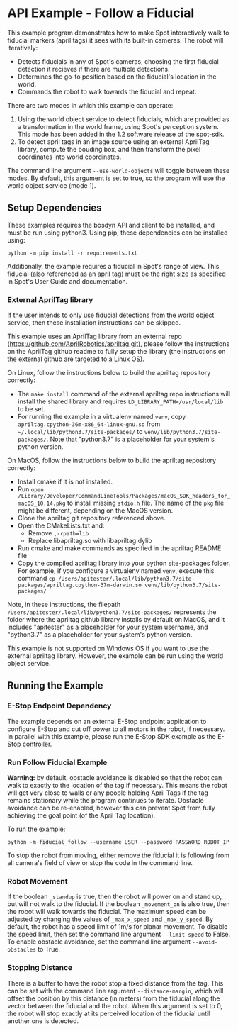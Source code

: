 <!--
Copyright (c) 2020 Boston Dynamics, Inc.  All rights reserved.

Downloading, reproducing, distributing or otherwise using the SDK Software
is subject to the terms and conditions of the Boston Dynamics Software
Development Kit License (20191101-BDSDK-SL).
-->

# API Example - Follow a Fiducial

This example program demonstrates how to make Spot interactively walk to fiducial markers (april tags) it sees with its built-in cameras.  The robot will iteratively:
  * Detects fiducials in any of Spot's cameras, choosing the first fiducial detection it recieves if there are multiple detections.
  * Determines the go-to position based on the fiducial's location in the world.
  * Commands the robot to walk towards the fiducial and repeat.

There are two modes in which this example can operate:

1. Using the world object service to detect fiducials, which are provided as a transformation in the world frame, using Spot's perception system. This mode has been added in the 1.2 software release of the spot-sdk.
2. To detect april tags in an image source using an external AprilTag library, compute the bouding box, and then transform the pixel coordinates into world coordinates.

The command line argument `--use-world-objects` will toggle between these modes. By default, this argument is set to true, so the program will use the world object service (mode 1).

## Setup Dependencies
These examples requires the bosdyn API and client to be installed, and must be run using python3. Using pip, these dependencies can be installed using:

```
python -m pip install -r requirements.txt
```

Additionally, the example requires a fiducial in Spot's range of view. This fiducial (also referenced as an april tag) must be the right size as specified in Spot's User Guide and documentation.

### External AprilTag library
If the user intends to only use fiducial detections from the world object service, then these installation instructions can be skipped.

This example uses an AprilTag library from an external repo (https://github.com/AprilRobotics/apriltag.git), please follow the instructions on the AprilTag github readme to fully setup the library (the instructions on the external github are targeted to a Linux OS).

On Linux, follow the instructions below to build the apriltag repository correctly:
- The `make install` command of the external apriltag repo instructions will install the shared library and requires `LD_LIBRARY_PATH=/usr/local/lib` to be set.
- For running the example in a virtualenv named `venv`, copy `apriltag.cpython-36m-x86_64-linux-gnu.so` from `~/.local/lib/python3.7/site-packages/` to `venv/lib/python3.7/site-packages/`. Note that "python3.7" is a placeholder for your system's python version.

On MacOS, follow the instructions below to build the apriltag repository correctly:
- Install cmake if it is not installed.
- Run `open /Library/Developer/CommandLineTools/Packages/macOS_SDK_headers_for_macOS_10.14.pkg` to install missing `stdio.h` file. The name of the `pkg` file might be different, depending on the MacOS version.
- Clone the apriltag git repository referenced above.
- Open the CMakeLists.txt and:
  - Remove `,-rpath=lib`
  - Replace libapriltag.so with libapriltag.dylib
- Run cmake and make commands as specified in the apriltag README file
- Copy the compiled apriltag library into your python site-packages folder. For example, if you configure a virtualenv named `venv`, execute this command `cp /Users/apitester/.local/lib/python3.7/site-packages/apriltag.cpython-37m-darwin.so venv/lib/python3.7/site-packages/`

Note, in these instructions, the filepath `/Users/apitester/.local/lib/python3.7/site-packages/` represents the folder where the apriltag github library installs by default on MacOS, and it includes "apitester" as a placeholder for your system username, and "python3.7" as a placeholder for your system's python version.

This example is not supported on Windows OS if you want to use the external apriltag library. However, the example can be run using the world object service.


## Running the Example

### E-Stop Endpoint Dependency
The example depends on an external E-Stop endpoint application to configure E-Stop and cut off power to all motors in the robot, if necessary. In parallel with this example, please run the E-Stop SDK example as the E-Stop controller.

### Run Follow Fiducial Example

**Warning:** by default, obstacle avoidance is disabled so that the robot can walk to exactly to the location of the tag if necessary. This means the robot will get very close to walls or any people holding April Tags if the tag remains stationary while the program continues to iterate. Obstacle avoidance can be re-enabled, however this can prevent Spot from fully achieving the goal point (of the April Tag location).

To run the example:
```
python -m fiducial_follow --username USER --password PASSWORD ROBOT_IP
```

To stop the robot from moving, either remove the fiducial it is following from all camera's field of view or stop the code in the command line.

### Robot Movement
If the boolean `_standup` is true, then the robot will power on and stand up, but will not walk to the fiducial. If the boolean `_movement_on` is also true, then the robot will walk towards the fiducial. The maximum speed can be adjusted by changing the values of `_max_x_speed` and `_max_y_speed`. By default, the robot has a speed limit of 1m/s for planar movement. To disable the speed limit, then set the command line argument `--limit-speed` to False. To enable obstacle avoidance, set the command line argument `--avoid-obstacles` to True.

### Stopping Distance
There is a buffer to have the robot stop a fixed distance from the tag. This can be set with the command line argument `--distance-margin`, which will offset the position by this distance (in meters) from the fiducial along the vector between the fiducial and the robot. When this argument is set to 0, the robot will stop exactly at its perceived location of the fiducial until another one is detected.

